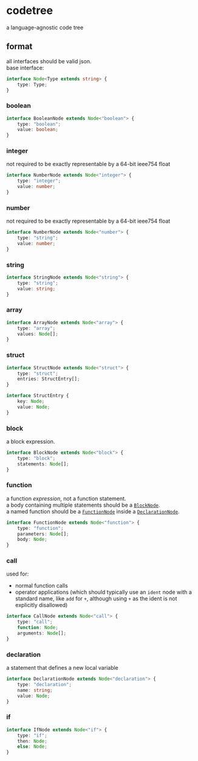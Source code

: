 # codetree

a language-agnostic code tree

## format

all interfaces should be valid json.  
base interface:

```ts
interface Node<Type extends string> {
	type: Type;
}
```

<!-- TODO: void? null? unndefined? there should be some way to represent both null and undefined in JS -->

### boolean

```ts
interface BooleanNode extends Node<"boolean"> {
	type: "boolean";
	value: boolean;
}
```

### integer

not required to be exactly representable by a 64-bit ieee754 float

```ts
interface NumberNode extends Node<"integer"> {
	type: "integer";
	value: number;
}
```

### number

not required to be exactly representable by a 64-bit ieee754 float

```ts
interface NumberNode extends Node<"number"> {
	type: "string";
	value: number;
}
```

### string

```ts
interface StringNode extends Node<"string"> {
	type: "string";
	value: string;
}
```

### array

```ts
interface ArrayNode extends Node<"array"> {
	type: "array";
	values: Node[];
}
```

### struct

<!-- FIXME: what should be done in languages that do not support arbitrary keys?
JS has `Map`... but i don't think that is idiomatic -->

```ts
interface StructNode extends Node<"struct"> {
	type: "struct";
	entries: StructEntry[];
}

interface StructEntry {
	key: Node;
	value: Node;
}
```

### block

a block expression.

<!-- TODO: how to match semantics between block-as-expression and block-as-statement -->
<!-- it's possible to require a `VoidNode` as the last statement, but then the issue is ensuring that `VoidNode`s do not appear in unexpected places. -->

```ts
interface BlockNode extends Node<"block"> {
	type: "block";
	statements: Node[];
}
```

### function

a function _expression_, not a function statement.  
a body containing multiple statements should be a [`BlockNode`](#block).  
a named function should be a [`FunctionNode`](#function) inside a [`DeclarationNode`](#declaration).

```ts
interface FunctionNode extends Node<"function"> {
	type: "function";
	parameters: Node[];
	body: Node;
}
```

### call

used for:

- normal function calls
- operator applications (which should typically use an `ident` node with a standard name, like `add` for `+`, although using `+` as the ident is not explicitly disallowed)

```ts
interface CallNode extends Node<"call"> {
	type: "call";
	function: Node;
	arguments: Node[];
}
```

### declaration

a statement that defines a new local variable

```ts
interface DeclarationNode extends Node<"declaration"> {
	type: "declaration";
	name: string;
	value: Node;
}
```

### if

<!-- TODO: if, for, while, do, repeat, match, loop, cond, etc. -->
<!-- which are the most general? what is the most useful structure? -->
<!-- is if just a specialization of cond? similarly with while and for vs loop? -->

```ts
interface IfNode extends Node<"if"> {
	type: "if";
	then: Node;
	else: Node;
}
```

